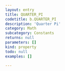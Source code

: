 ```yaml
---
layout: entry
title: QUARTER_PI
codetitle: b.QUARTER_PI
description: 'Quarter Pi'
category: Math
subcategory: Constants
returns: null
parameters: []
kind: property
todo: null
examples: []

---
```

